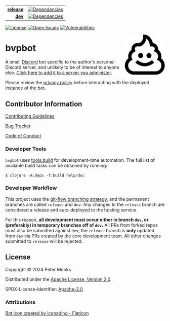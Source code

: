 | | |
|---:|:---:|
| [**release**](https://github.com/pmonks/bvpbot/tree/release) | [![Dependencies](https://github.com/pmonks/bvpbot/actions/workflows/dependencies.yml/badge.svg?branch=release)](https://github.com/pmonks/bvpbot/actions?query=workflow%3Adependencies+branch%3Arelease) |
| [**dev**](https://github.com/pmonks/bvpbot/tree/dev) | [![Dependencies](https://github.com/pmonks/bvpbot/actions/workflows/dependencies.yml/badge.svg?branch=dev)](https://github.com/pmonks/bvpbot/actions?query=workflow%3Adependencies+branch%3Adev) |

[![License](https://img.shields.io/github/license/pmonks/bvpbot.svg)](https://github.com/pmonks/bvpbot/blob/release/LICENSE) [![Open Issues](https://img.shields.io/github/issues/pmonks/bvpbot.svg)](https://github.com/pmonks/bvpbot/issues) [![Vulnerabilities](https://github.com/pmonks/bvpbot/actions/workflows/vulnerabilities.yml/badge.svg)](https://pmonks.github.io/bvpbot/nvd/dependency-check-report.html)


<img alt="bvpbot logo" align="right" width="25%" src="https://github.com/pmonks/bvpbot/blob/release/bvpbot.png?raw=true"/>

# bvpbot

A small [Discord](https://discord.com/) bot specific to the author's personal Discord server, and unlikely to be of interest to anyone else.  [Click here to add it to a server you administer](https://discord.com/oauth2/authorize?client_id=1258214444891242647).

Please review the [privacy policy](https://github.com/pmonks/bvpbot/blob/release/PRIVACY.md) before interacting with the deployed instance of the bot.

## Contributor Information

[Contributing Guidelines](https://github.com/pmonks/bvpbot/blob/release/.github/CONTRIBUTING.md)

[Bug Tracker](https://github.com/pmonks/bvpbot/issues)

[Code of Conduct](https://github.com/pmonks/bvpbot/blob/release/.github/CODE_OF_CONDUCT.md)

### Developer Tools

`bvpbot` uses [tools.build](https://clojure.org/guides/tools_build) for development-time automation. The full list of available build tasks can be obtained by running:

```shell
$ clojure -A:deps -T:build help/doc
```

### Developer Workflow

This project uses the [git-flow branching strategy](https://nvie.com/posts/a-successful-git-branching-model/), and the permanent branches are called `release` and `dev`. Any changes to the `release` branch are considered a release and auto-deployed to the hosting service.

For this reason, **all development must occur either in branch `dev`, or (preferably) in temporary branches off of `dev`.**  All PRs from forked repos must also be submitted against `dev`; the `release` branch is **only** updated from `dev` via PRs created by the core development team.  All other changes submitted to `release` will be rejected.

## License

Copyright © 2024 Peter Monks

Distributed under the [Apache License, Version 2.0](http://www.apache.org/licenses/LICENSE-2.0).

SPDX-License-Identifier: [Apache-2.0](https://spdx.org/licenses/Apache-2.0)

### Attributions

[Bot icon created by iconading - Flaticon](https://www.flaticon.com/free-icons/poop)
